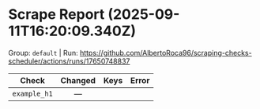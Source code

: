 # Scrape Report (2025-09-11T16:20:09.340Z)

Group: `default`  |  Run: https://github.com/AlbertoRoca96/scraping-checks-scheduler/actions/runs/17650748837

| Check | Changed | Keys | Error |
|---|:---:|:--|:--|
| `example_h1` | — |  |  |
